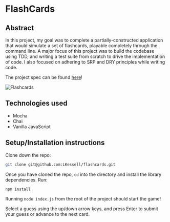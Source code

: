 # FlashCards

## Abstract

In this project, my goal was to complete a partially-constructed application that would simulate a set of flashcards, playable completely through the command line. A major focus of this project was to build the codebase using TDD, and writing a test suite from scratch to drive the implementation of code. I also focused on adhering to SRP and DRY principles while writing code.

The project spec can be found [here](https://frontend.turing.edu/projects/flash-cards.html)!

![Flashcards](https://user-images.githubusercontent.com/77205456/118198840-b181ed00-b41f-11eb-91c9-d45853122aec.gif)

## Technologies used

- Mocha
- Chai
- Vanilla JavaScript

## Setup/Installation instructions

Clone down the repo:

```bash
git clone git@github.com:LKessell/flashcards.git
```

Once you have cloned the repo, `cd` into the directory and install the library dependencies. Run:

```bash
npm install
```

Running `node index.js` from the root of the project should start the game!

Select a guess using the up/down arrow keys, and press Enter to submit your guess or advance to the next card.
